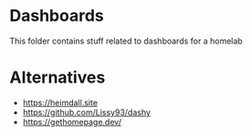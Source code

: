 
# Dashboards

This folder contains stuff related to dashboards for a homelab

# Alternatives

- https://heimdall.site
- https://github.com/Lissy93/dashy
- https://gethomepage.dev/
